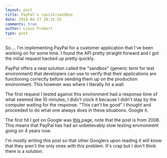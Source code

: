 ```yaml
---
layout: post
title: PayPal's (quick)sandbox
date: 2014-04-27 10:15:52
comments: true
author: Linus Probert
type: post
---
```

<p>So.... I'm implementing PayPal for a customer application that I've been working on for some time. I found the API pretty straight forward and I got the initial request hacked up pretty quickly.</p>
<p>PayPal offers a neat solution called the "sandbox" (generic term for test environment) that developers can use to verify that their applications are functioning correctly before sending them up on the production environment. This however was where I literally hit a wall.</p>
<p>The first request I tested against this environment had a response time of what seemed like 10 minutes, I didn't clock it because I didn't stay by the computer waiting for the response. "This can't be good" I thought and proceeded to do what one always does in these situations. Google it.</p>
<p>The first hit I got on Google was <a href="http://pleasantonwebdesignblog.com/2008/08/paypal-sandbox-so-slow-its-unusable.html">this </a>page, note that the post is from 2008. This means that PayPal has had an unbelievably slow testing environment going on 4 years now.</p>
<p>I'm mostly writing this post so that other Googlers upon reading it will know that they aren't the only ones with this problem. It's crap but I don't think there is a solution.</p>

